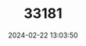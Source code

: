 ---
title: "33181"
category: "Calophyllum teysmannii"
draft: false
date: 2024-02-22 13:03:50
languages:
  Malay: ["Bintangor Batu"]
  Undetermined: ["Nyanyamplungan", "Yakang"]
---